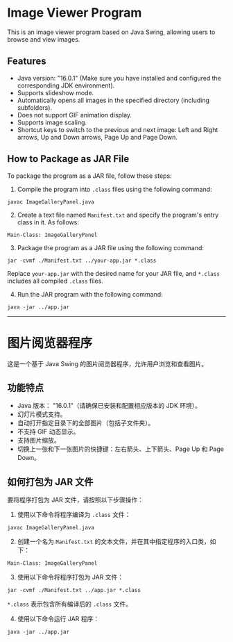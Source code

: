 # Image Viewer Program

This is an image viewer program based on Java Swing, allowing users to browse and view images.

## Features

- Java version: "16.0.1" (Make sure you have installed and configured the corresponding JDK environment).
- Supports slideshow mode.
- Automatically opens all images in the specified directory (including subfolders).
- Does not support GIF animation display.
- Supports image scaling.
- Shortcut keys to switch to the previous and next image: Left and Right arrows, Up and Down arrows, Page Up and Page Down.

## How to Package as JAR File

To package the program as a JAR file, follow these steps:

1. Compile the program into `.class` files using the following command:

```
javac ImageGalleryPanel.java
```

2. Create a text file named `Manifest.txt` and specify the program's entry class in it. As follows:

```
Main-Class: ImageGalleryPanel
```

3. Package the program as a JAR file using the following command:

```
jar -cvmf ./Manifest.txt ../your-app.jar *.class
```

Replace `your-app.jar` with the desired name for your JAR file, and `*.class` includes all compiled `.class` files.

4. Run the JAR program with the following command:

```
java -jar ../app.jar
```

<hr>

# 图片阅览器程序

这是一个基于 Java Swing 的图片阅览器程序，允许用户浏览和查看图片。

## 功能特点

- Java 版本： "16.0.1"（请确保已安装和配置相应版本的 JDK 环境）。
- 幻灯片模式支持。
- 自动打开指定目录下的全部图片（包括子文件夹）。
- 不支持 GIF 动态显示。
- 支持图片缩放。
- 切换上一张和下一张图片的快捷键：左右箭头、上下箭头、Page Up 和 Page Down。

## 如何打包为 JAR 文件

要将程序打包为 JAR 文件，请按照以下步骤操作：

1. 使用以下命令将程序编译为 `.class` 文件：

```
javac ImageGalleryPanel.java
```

2. 创建一个名为 `Manifest.txt` 的文本文件，并在其中指定程序的入口类，如下：

```
Main-Class: ImageGalleryPanel
```

3. 使用以下命令将程序打包为 JAR 文件：

```
jar -cvmf ./Manifest.txt ../app.jar *.class
```

`*.class` 表示包含所有编译后的 `.class` 文件。

4. 使用以下命令运行 JAR 程序：

```
java -jar ../app.jar
```
